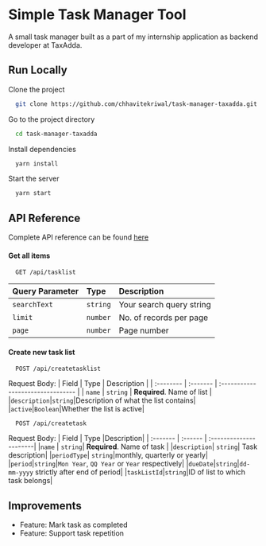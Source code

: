 
# Simple Task Manager Tool

A small task manager built as a part of my internship application as backend developer at TaxAdda.



## Run Locally

Clone the project

```bash
  git clone https://github.com/chhavitekriwal/task-manager-taxadda.git
```

Go to the project directory

```bash
  cd task-manager-taxadda
```

Install dependencies

```bash
  yarn install
```

Start the server

```bash
  yarn start
```


## API Reference

Complete API reference can be found [here](https://documenter.getpostman.com/view/20079745/2s93JwPNBA)
#### Get all items

```http
  GET /api/tasklist
```

| Query Parameter | Type     | Description                |
| :-------- | :------- | :------------------------- |
| `searchText` | `string` | Your search query string |
|`limit`|`number`|No. of records per page|
| `page`|`number`|Page number|

#### Create new task list

```http
  POST /api/createtasklist
```
Request Body:
| Field | Type     | Description                       |
| :-------- | :------- | :-------------------------------- |
| `name`      | `string` | **Required**. Name of list |
|`description`|`string`|Description of what the list contains|
|`active`|`Boolean`|Whether the list is active|

```http
  POST /api/createtask
```
Request Body:
| Field | Type |Description|
| :------- | :------ | :----------------------|
|`name`     | `string`| **Required**. Name of task |
|`description`| `string`| Task description|
|`periodType`| `string`|monthly, quarterly or yearly|
|`period`|`string`|`Mon Year`, `QQ Year` or `Year` respectively|
|`dueDate`|`string`|`dd-mm-yyyy` strictly after end of period|
|`taskListId`|`string`|ID of list to which task belongs|

## Improvements
* Feature: Mark task as completed
* Feature: Support task repetition
